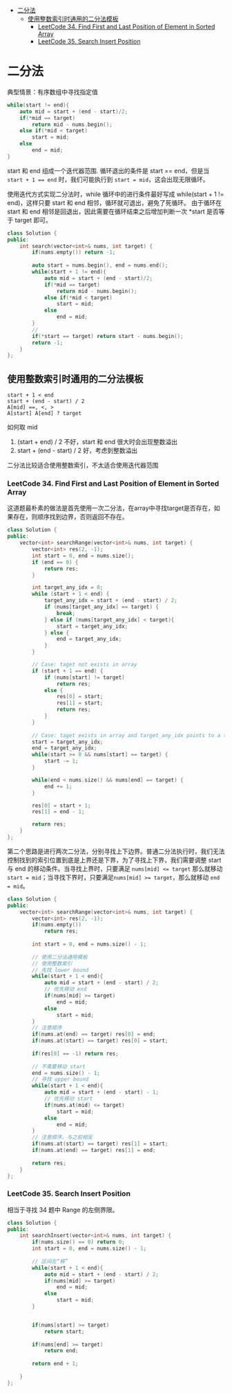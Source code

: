 <!-- TOC -->

- [二分法](#二分法)
  - [使用整数索引时通用的二分法模板](#使用整数索引时通用的二分法模板)
    - [LeetCode 34. Find First and Last Position of Element in Sorted Array](#leetcode-34-find-first-and-last-position-of-element-in-sorted-array)
    - [LeetCode 35. Search Insert Position](#leetcode-35-search-insert-position)

<!-- /TOC -->

# 二分法

典型情景：有序数组中寻找指定值

```c++
while(start != end){
    auto mid = start + (end - start)/2;
    if(*mid == target)
        return mid - nums.begin();
    else if(*mid < target)
        start = mid;
    else
        end = mid;
}
```
start 和 end 组成一个迭代器范围.
循环退出的条件是 start == end，但是当 `start + 1 == end` 时，我们可能执行到 `start = mid`，这会出现无限循环。

使用迭代方式实现二分法时，while 循环中的进行条件最好写成 while(start + 1 != end)，这样只要 start 和 end 相邻，循环就可退出，避免了死循环。
由于循环在 start 和 end 相邻是回退出，因此需要在循环结束之后增加判断一次 *start 是否等于 target 即可。

```c++
class Solution {
public:
    int search(vector<int>& nums, int target) {
        if(nums.empty()) return -1;
        
        auto start = nums.begin(), end = nums.end();
        while(start + 1 != end){
            auto mid = start + (end - start)/2;
            if(*mid == target)
                return mid - nums.begin();
            else if(*mid < target)
                start = mid;
            else
                end = mid;
        }
        // 
        if(*start == target) return start - nums.begin();
        return -1;
    }
};
```

## 使用整数索引时通用的二分法模板

    start + 1 < end
    start + (end - start) / 2
    A[mid] ==, <, >
    A[start] A[end] ? target

如何取 mid
1. (start + end) / 2
   不好，start 和 end 很大时会出现整数溢出
2. start + (end - start) / 2
   好，考虑到整数溢出

二分法比较适合使用整数索引，不太适合使用迭代器范围

### LeetCode 34. Find First and Last Position of Element in Sorted Array
这道题最朴素的做法是首先使用一次二分法，在array中寻找target是否存在，如果存在，则顺序找到边界，否则返回不存在。
```c++
class Solution {
public:
    vector<int> searchRange(vector<int>& nums, int target) {
        vector<int> res(2, -1);
        int start = 0, end = nums.size();
        if (end == 0) {
            return res;
        }

        int target_any_idx = 0;
        while (start + 1 < end) {
            target_any_idx = start + (end - start) / 2;
            if (nums[target_any_idx] == target) {
                break;
            } else if (nums[target_any_idx] < target){
                start = target_any_idx;
            } else {
                end = target_any_idx;
            }
        }

        // Case: taget not exists in array
        if (start + 1 == end) {
            if (nums[start] != target)
                return res;
            else {
                res[0] = start;
                res[1] = start;
                return res;
            }
        }
        
        // Case: taget exists in array and target_any_idx points to a target.
        start = target_any_idx;
        end = target_any_idx;
        while(start >= 0 && nums[start] == target) {
            start -= 1;
        }

        while(end < nums.size() && nums[end] == target) {
            end += 1;
        }

        res[0] = start + 1;
        res[1] = end - 1;

        return res;
    }
};
```
第二个思路是进行两次二分法，分别寻找上下边界。普通二分法执行时，我们无法控制找到的索引位置到底是上界还是下界，为了寻找上下界，我们需要调整 start 与 end 的移动条件。当寻找上界时，只要满足 `nums[mid] <= target` 那么就移动 `start = mid`；当寻找下界时，只要满足`nums[mid] >= target`，那么就移动 `end = mid`。
```c++
class Solution {
public:
    vector<int> searchRange(vector<int>& nums, int target) {
        vector<int> res(2, -1);
        if(nums.empty()) 
            return res;
        
        int start = 0, end = nums.size() - 1;
        
        // 使用二分法通用模板
        // 使用整数索引
        // 先找 lower bound
        while(start + 1 < end){
            auto mid = start + (end - start) / 2;
            // 优先移动 end
            if(nums[mid] >= target) 
                end = mid;
            else
                start = mid;
        }
        // 注意顺序
        if(nums.at(end) == target) res[0] = end;
        if(nums.at(start) == target) res[0] = start;
        
        if(res[0] == -1) return res;
        
        // 不需要移动 start
        end = nums.size() - 1;
        // 寻找 upper bound
        while(start + 1 < end){
            auto mid = start + (end - start) - 1;
            // 优先移动 start
            if(nums.at(mid) <= target)
                start = mid;
            else
                end = mid;
        }
        // 注意顺序，与之前相反
        if(nums.at(start) == target) res[1] = start;
        if(nums.at(end) == target) res[1] = end;
        
        return res;
    }
};
```

### LeetCode 35. Search Insert Position

相当于寻找 34 题中 Range 的左侧界限。
```c++
class Solution {
public:
    int searchInsert(vector<int>& nums, int target) {
        if(nums.size() == 0) return 0;
        int start = 0, end = nums.size() - 1;
        
        // 区间左“移”
        while(start + 1 < end){
            auto mid = start + (end - start) / 2;
            if(nums[mid] >= target) 
                end = mid;
            else
                start = mid;
        }


        if(nums[start] >= target)
            return start;
        
        if(nums[end] >= target)
            return end;
        
        return end + 1;
        
    }
};
```